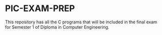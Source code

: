 # PIC-EXAM-PREP
This repository has all the C programs that will be included in the final exam for Semester 1 of Diploma in Computer Engineering.
